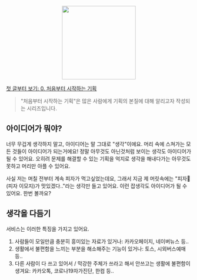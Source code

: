 <p align="center"><img src="https://i.imgur.com/wUFdbUb.png" width="200px"></p>

[첫 글부터 보기: 0. 처음부터 시작하는 기획](../)
> "처음부터 시작하는 기획"은  많은 사람에게 기획의 본질에 대해 알리고자 작성되는 시리즈입니다. 

## 아이디어가 뭐야?
너무 무겁게 생각하지 말고, 아이디어는 말 그대로 "생각"이에요. 머리 속에 스쳐가는 모든 것들이 아이디어가 되는거에요! 정말 아무것도 아닌것처럼 보이는 생각도 아이디어가 될 수 있어요. 오히려 문제를 해결할 수 있는 기획을 억지로 생각을 해내다가는 아무것도 못하고 머리만 아플 수 있어요.

사실 저는 며칠 전부터 계속 피자가 먹고싶었는데요, 그래서 지금 제 머릿속에는 "피자🍕(피자 이모지)가 맛있겠다.."라는 생각만 들고 있어요. 이런 잡생각도 아이디어가 될 수 있어요. 한번 볼까요?

## 생각을 다듬기
서비스는 이러한 특징을 가지고 있어요.
1. 사람들이 모일만큼 충분히 흥미있는 자료가 있거나: 카카오페이지, 네이버뉴스 등..
2. 생활에서 불편함을 느끼는 부분을 해소해주는 기능이 있거나: 토스, 시외버스예매 등..
3. 다른 사람이 다 쓰고 있어서 / 막강한 주체가 쓰라고 해서 안쓰고는 생활에 불편함이 생겨요: 카카오톡, 코로나19자가진단, 한컴 등..
<!--stackedit_data:
eyJoaXN0b3J5IjpbODA5MjQ4OTAyLDE4MDY1NTY3ODEsNDczMT
Y0MzM0XX0=
-->